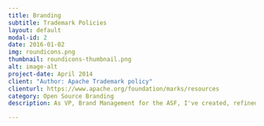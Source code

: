 ```yaml
---
title: Branding
subtitle: Trademark Policies
layout: default
modal-id: 2
date: 2016-01-02
img: roundicons.png
thumbnail: roundicons-thumbnail.png
alt: image-alt
project-date: April 2014
client: "Author: Apache Trademark policy"
clienturl: https://www.apache.org/foundation/marks/resources
category: Open Source Branding
description: As VP, Brand Management for the ASF, I've created, refined, and implemented branding and trademark policy for 200+ Apache projects as well as negotiated agreements with software vendors across the spectrum.

---
```

